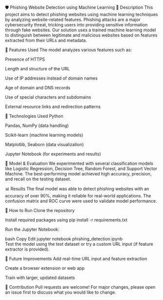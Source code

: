 🛡️ Phishing Website Detection using Machine Learning
📄 Description
This project aims to detect phishing websites using machine learning techniques by analyzing website-related features. Phishing attacks are a major cybersecurity threat, tricking users into providing sensitive information through fake websites. Our solution uses a trained machine learning model to distinguish between legitimate and malicious websites based on features extracted from their URLs and metadata.

🧠 Features Used
The model analyzes various features such as:

Presence of HTTPS

Length and structure of the URL

Use of IP addresses instead of domain names

Age of domain and DNS records

Use of special characters and subdomains

External resource links and redirection patterns

🔧 Technologies Used
Python

Pandas, NumPy (data handling)

Scikit-learn (machine learning models)

Matplotlib, Seaborn (data visualization)

Jupyter Notebook (for experiments and results)

🧪 Model & Evaluation
We experimented with several classification models like Logistic Regression, Decision Tree, Random Forest, and Support Vector Machine. The best-performing model achieved high accuracy, precision, and recall on the testing dataset.

📊 Results
The final model was able to detect phishing websites with an accuracy of over 90%, making it reliable for real-world applications. The confusion matrix and ROC curve were used to validate model performance.

🚀 How to Run
Clone the repository

Install required packages using pip install -r requirements.txt

Run the Jupyter Notebook:

bash
Copy
Edit
jupyter notebook phishing_detection.ipynb  
Test the model using the test dataset or try a custom URL input (if feature extractor is provided).

🔐 Future Improvements
Add real-time URL input and feature extraction

Create a browser extension or web app

Train with larger, updated datasets

🙌 Contribution
Pull requests are welcome! For major changes, please open an issue first to discuss what you would like to change.
